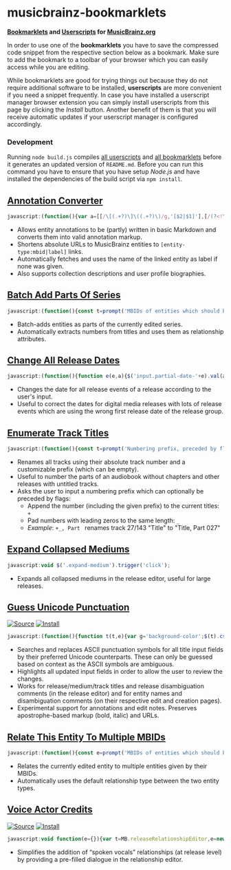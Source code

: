 # musicbrainz-bookmarklets

**[Bookmarklets](https://en.wikipedia.org/wiki/Bookmarklet) and [Userscripts](https://en.wikipedia.org/wiki/Userscript) for [MusicBrainz.org](https://musicbrainz.org)**

In order to use one of the **bookmarklets** you have to save the compressed code snippet from the respective section below as a bookmark. Make sure to add the bookmark to a toolbar of your browser which you can easily access while you are editing.

While bookmarklets are good for trying things out because they do not require additional software to be installed, **userscripts** are more convenient if you need a snippet frequently. In case you have installed a userscript manager browser extension you can simply install userscripts from this page by clicking the *Install* button. Another benefit of them is that you will receive automatic updates if your userscript manager is configured accordingly.

### Development

Running `node build.js` compiles [all userscripts](src/userscripts/) and [all bookmarklets](src/bookmarklets/) before it generates an updated version of `README.md`. Before you can run this command you have to ensure that you have setup *Node.js* and have installed the dependencies of the build script via `npm install`.

## [Annotation Converter](src/annotationConverter.js)

```js
javascript:(function(){var a=[[/\[(.+?)\]\((.+?)\)/g,'[$2|$1]'],[/(?<!\[)(https?:\/\/\S+)/g,'[$1]'],[/\[(.+?)(\|.+?)?\]/g,(a,t,e='')=>`[${btoa(t)}${e}]`],[/(__|\*\*)(?=\S)(.+?)(?<=\S)\1/g,"'''$2'''"],[/(_|\*)(?=\S)(.+?)(?<=\S)\1/g,"''$2''"],[/^\# +(.+?)( +\#*)?$/gm,'= $1 ='],[/^\#{2} +(.+?)( +\#*)?$/gm,'== $1 =='],[/^\#{3} +(.+?)( +\#*)?$/gm,'=== $1 ==='],[/^(\d+)\. +/gm,'    $1. '],[/^[-+*] +/gm,'    * '],[/\[([A-Za-z0-9+/=]+)(\|.+?)?\]/g,(a,t,e='')=>`[${atob(t)}${e}]`]];function n(a){return async function(a,t){const e=[];a.replace(t,(a,...t)=>{t=((a,t,e)=>async function(a,t=null){if(a.includes('musicbrainz.org')){const c=new URL(a);var[e,n,r]=c.pathname.match(/^\/(.+?)\/([0-9a-f-]{36})$/)||[];if(e)return t=t||await async function(a){a.pathname='/ws/2'+a.pathname,a.search='?fmt=json';let t=await fetch(a);return t=await t.json(),t.name||t.title}(c),`[${n}:${r}|${t}]`}return function(a,t=null){return t?`[${a}|${t}]`:`[${a}]`}(a,t)}(t,e))(a,...t),e.push(t)});const n=await Promise.all(e);return a.replace(t,()=>n.shift())}(a,/\[(.+?)(?:\|(.+?))?\]/g)}var t=['textarea[name$=text]','textarea[name$=description]','textarea[name$=biography]'].join(),r=a,c='background-color';$(t).css(c,'').each((a,t)=>{let e=t.value;e&&(r.forEach(([a,t])=>{e=e.replace(a,t)}),e!=t.value&&$(t).val(e).trigger('change').css(c,'yellow'))}),$(t).each(async(a,t)=>{var e=await n(t.value);e!=t.value&&$(t).val(e)})})();
```

- Allows entity annotations to be (partly) written in basic Markdown and converts them into valid annotation markup.
- Shortens absolute URLs to MusicBrainz entities to `[entity-type:mbid|label]` links.
- Automatically fetches and uses the name of the linked entity as label if none was given.
- Also supports collection descriptions and user profile biographies.

## [Batch Add Parts Of Series](src/bookmarklets/batchAddPartsOfSeries.js)

```js
javascript:(function(){const t=prompt('MBIDs of entities which should be added as parts of the series:');t&&async function(e){for(var t of e){const n=new MB.entity(await async function(){const e=await fetch(`/ws/js/entity/${t}`);return e.json()}()),a=(o=n,t=void 0,t=MB.sourceRelationshipEditor,new MB.relationshipEditor.UI.AddDialog({viewModel:t,source:t.source,target:o}));(o=n.name.match(/\d+/))&&a.relationship().setAttributes([{type:{gid:'a59c5830-5ec7-38fe-9a21-c7ea54f6650a'},text_value:o[0]}]),a.accept()}var o}(Array.from(t.matchAll(/[0-9a-f-]{36}/gm),e=>e[0]))})();
```

- Batch-adds entities as parts of the currently edited series.
- Automatically extracts numbers from titles and uses them as relationship attributes.

## [Change All Release Dates](src/changeAllReleaseDates.js)

```js
javascript:(function(){function e(e,a){$('input.partial-date-'+e).val(a).trigger('change')}var a,t,n=prompt('Date for all release events (YYYY-MM-DD):');null!==n&&([,a,t,n]=/(\d{4})(?:-(\d{2})(?:-(\d{2}))?)?/.exec(n)||[],t=t,n=n,e('year',a),e('month',t),e('day',n))})();
```

- Changes the date for all release events of a release according to the user's input.
- Useful to correct the dates for digital media releases with lots of release events which are using the wrong first
  release date of the release group.

## [Enumerate Track Titles](src/enumerateTrackTitles.js)

```js
javascript:(function(){const t=prompt('Numbering prefix, preceded by flags:\n+ append to current titles\n_ pad numbers','Part ');if(null!==t){let[,e,n]=t.match(/^([+_]*)(.*)/);e={append:e.includes('+'),padNumbers:e.includes('_')},function(a='',l={}){let e=$('input.track-name');var n=e.length.toString().length;const i=new Intl.NumberFormat('en',{minimumIntegerDigits:n});e.each((e,n)=>{let t=e+1;l.padNumbers&&(t=i.format(t));let r=a+t;l.append&&(r=(n.value+r).replace(/([.!?]),/,'$1')),$(n).val(r)}).trigger('change')}(n,e)}})();
```

- Renames all tracks using their absolute track number and a customizable prefix (which can be empty).
- Useful to number the parts of an audiobook without chapters and other releases with untitled tracks.
- Asks the user to input a numbering prefix which can optionally be preceded by flags:
  - Append the number (including the given prefix) to the current titles: `+`
  - Pad numbers with leading zeros to the same length: `_`
  - *Example*: `+_, Part ` renames track 27/143 "Title" to "Title, Part 027"

## [Expand Collapsed Mediums](src/expandCollapsedMediums.js)

```js
javascript:void $('.expand-medium').trigger('click');
```

- Expands all collapsed mediums in the release editor, useful for large releases.

## [Guess Unicode Punctuation](src/guessUnicodePunctuation.js)

[![Source](https://raw.github.com/jerone/UserScripts/master/_resources/Source-button.png)](dist/guessUnicodePunctuation.user.js)
[![Install](https://raw.github.com/jerone/UserScripts/master/_resources/Install-button.png)](dist/guessUnicodePunctuation.user.js?raw=1)

```js
javascript:(function(){function t(t,e){var g='background-color';$(t).css(g,'').each((t,n)=>{let a=n.value;a&&(e.forEach(([t,n])=>{a=a.replace(t,n)}),a!=n.value&&$(n).val(a).trigger('change').css(g,'yellow'))})}var n=[[/(?<=[^\p{L}\d]|^)"(.+?)"(?=[^\p{L}\d]|$)/gu,'\u201c$1\u201d'],[/(?<=\W|^)'(n)'(?=\W|$)/gi,'\u2019$1\u2019'],[/(?<=[^\p{L}\d]|^)'(.+?)'(?=[^\p{L}\d]|$)/gu,'\u2018$1\u2019'],[/(\d+)"/g,'$1\u2033'],[/(\d+)'(\d+)/g,'$1\u2032$2'],[/'/g,'\u2019'],[/(?<!\.)\.{3}(?!\.)/g,'\u2026'],[/ - /g,' \u2013 '],[/(\d{4})-(\d{2})-(\d{2})(?=\W|$)/g,'$1\u2010$2\u2010$3'],[/(\d{4})-(\d{2})(?=\W|$)/g,'$1\u2010$2'],[/(\d+)-(\d+)/g,'$1\u2013$2'],[/-/g,'\u2010']],a=[[/\[(.+?)(\|.+?)?\]/g,(t,n,a='')=>`[${btoa(n)}${a}]`],[/(?<=\/\/)(\S+)/g,(t,n)=>btoa(n)],[/'''/g,'<b>'],[/''/g,'<i>'],...n,[/<b>/g,"'''"],[/<i>/g,"''"],[/(?<=\/\/)([A-Za-z0-9+/=]+)/g,(t,n)=>atob(n)],[/\[([A-Za-z0-9+/=]+)(\|.+?)?\]/g,(t,n,a='')=>`[${atob(n)}${a}]`]];t(['input#name','input#comment','input.track-name','input[id^=medium-title]','input[name$=name]','input[name$=comment]'].join(),n),t(['#annotation','#edit-note-text','textarea[name$=text]','.edit-note'].join(),a)})();
```

- Searches and replaces ASCII punctuation symbols for all title input fields by their preferred Unicode counterparts.
  These can only be guessed based on context as the ASCII symbols are ambiguous.
- Highlights all updated input fields in order to allow the user to review the changes.
- Works for release/medium/track titles and release disambiguation comments (in the release editor)
  and for entity names and disambiguation comments (on their respective edit and creation pages).
- Experimental support for annotations and edit notes. Preserves apostrophe-based markup (bold, italic) and URLs.

## [Relate This Entity To Multiple MBIDs](src/bookmarklets/relateThisEntityToMultipleMBIDs.js)

```js
javascript:(function(){const e=prompt('MBIDs of entities which should be related to this entity:');e&&async function(t){for(var e of t){var n=new MB.entity(await async function(){const t=await fetch(`/ws/js/entity/${e}`);return t.json()}());const o=(e=n,n=MB.sourceRelationshipEditor,new MB.relationshipEditor.UI.AddDialog({viewModel:n,source:n.source,target:e}));o.accept()}}(Array.from(e.matchAll(/[0-9a-f-]{36}/gm),t=>t[0]))})();
```

- Relates the currently edited entity to multiple entities given by their MBIDs.
- Automatically uses the default relationship type between the two entity types.

## [Voice Actor Credits](src/voiceActorCredits.js)

[![Source](https://raw.github.com/jerone/UserScripts/master/_resources/Source-button.png)](dist/voiceActorCredits.user.js)
[![Install](https://raw.github.com/jerone/UserScripts/master/_resources/Install-button.png)](dist/voiceActorCredits.user.js?raw=1)

```js
javascript:void function(e={}){var t=MB.releaseRelationshipEditor,e=new MB.entity.Artist(e);const i=new MB.relationshipEditor.UI.AddDialog({source:t.source,target:e,viewModel:t}),n=i.relationship();return n.linkTypeID(60),n.setAttributes([{type:{gid:'d3a36e62-a7c4-4eb9-839f-adfebe87ac12'},credited_as:""}]),i}().open(document.createEvent('MouseEvent'));
```

- Simplifies the addition of “spoken vocals” relationships (at release level) by providing a pre-filled dialogue in the relationship editor.
